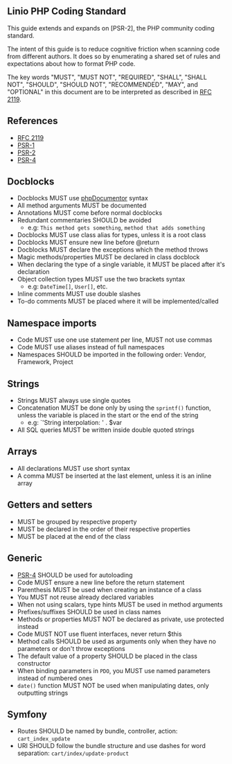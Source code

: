 Linio PHP Coding Standard
-------------------------

This guide extends and expands on [PSR-2], the PHP community coding standard.

The intent of this guide is to reduce cognitive friction when scanning code
from different authors. It does so by enumerating a shared set of rules and
expectations about how to format PHP code.

The key words "MUST", "MUST NOT", "REQUIRED", "SHALL", "SHALL NOT", "SHOULD",
"SHOULD NOT", "RECOMMENDED", "MAY", and "OPTIONAL" in this document are to be
interpreted as described in [RFC 2119](http://www.ietf.org/rfc/rfc2119.txt).

## References
* [RFC 2119](http://www.ietf.org/rfc/rfc2119.txt)
* [PSR-1](https://github.com/php-fig/fig-standards/blob/master/accepted/PSR-1-basic-coding-standard.md)
* [PSR-2](https://github.com/php-fig/fig-standards/blob/master/accepted/PSR-2-coding-style-guide.md)
* [PSR-4](https://github.com/php-fig/fig-standards/blob/master/accepted/PSR-4.md)

## Docblocks

* Docblocks MUST use [phpDocumentor](http://www.phpdoc.org/) syntax
* All method arguments MUST be documented
* Annotations MUST come before normal docblocks
* Redundant commentaries SHOULD be avoided
    * e.g: `This method gets something`, `method that adds something`
* Docblocks MUST use class alias for types, unless it is a root class
* Docblocks MUST ensure new line before @return
* Docblocks MUST declare the exceptions which the method throws
* Magic methods/properties MUST be declared in class docblock
* When declaring the type of a single variable, it MUST be placed after it's declaration
* Object collection types MUST use the two brackets syntax
    * e.g: `DateTime[]`, `User[]`, etc.
* Inline comments MUST use double slashes
* To-do comments MUST be placed where it will be implemented/called

## Namespace imports

* Code MUST use one use statement per line, MUST not use commas
* Code MUST use aliases instead of full namespaces
* Namespaces SHOULD be imported in the following order: Vendor, Framework, Project

## Strings

* Strings MUST always use single quotes
* Concatenation MUST be done only by using the `sprintf()` function, unless the variable
is placed in the start or the end of the string
    * e.g: `'String interpolation: ' . $var
* All SQL queries MUST be written inside double quoted strings

## Arrays

* All declarations MUST use short syntax
* A comma MUST be inserted at the last element, unless it is an inline array

## Getters and setters

* MUST be grouped by respective property
* MUST be declared in the order of their respective properties
* MUST be placed at the end of the class

## Generic

* [PSR-4](https://github.com/php-fig/fig-standards/blob/master/accepted/PSR-4-autoloader.md) SHOULD be used for autoloading
* Code MUST ensure a new line before the return statement
* Parenthesis MUST be used when creating an instance of a class
* You MUST not reuse already declared variables
* When not using scalars, type hints MUST be used in method arguments
* Prefixes/suffixes SHOULD be used in class names
* Methods or properties MUST NOT be declared as private, use protected instead
* Code MUST NOT use fluent interfaces, never return $this
* Method calls SHOULD be used as arguments only when they have no parameters or don't throw exceptions
* The default value of a property SHOULD be placed in the class constructor
* When binding parameters in `PDO`, you MUST use named parameters instead of numbered ones
* `date()` function MUST NOT be used when manipulating dates, only outputting strings

## Symfony

* Routes SHOULD be named by bundle, controller, action: `cart_index_update`
* URI SHOULD follow the bundle structure and use dashes for word separation: `cart/index/update-product`